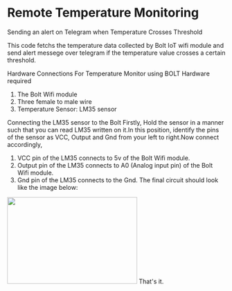 # Remote Temperature Monitoring 
Sending an alert on Telegram when Temperature Crosses Threshold

This code fetchs the temperature data collected by Bolt IoT wifi module and send alert messege over telegram if the temperature
value crosses a certain threshold.

Hardware Connections For Temperature Monitor using BOLT
Hardware required
1. The Bolt Wifi module
2. Three female to male wire
3. Temperature Sensor: LM35 sensor

Connecting the LM35 sensor to the Bolt
Firstly, Hold the sensor in a manner such that you can read LM35 written on it.In this position, identify the pins of the sensor as VCC, Output and Gnd from your left to right.Now connect accordingly,
1. VCC pin of the LM35 connects to 5v of the Bolt Wifi module.
2. Output pin of the LM35 connects to A0 (Analog input pin) of the Bolt Wifi module.
3. Gnd pin of the LM35 connects to the Gnd.
The final circuit should look like the image below:
<img src="https://github.com/Shubhadeep394/remote-temperature-monitoring/blob/master/images/circuit.JPG" width="300" height="200">
That's it.
